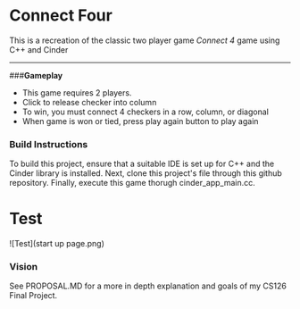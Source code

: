 # Connect Four
This is a recreation of the classic two player game _Connect 4_ game using C++ and Cinder

----

###**Gameplay**
* This game requires 2 players.
* Click to release checker into column
* To win, you must connect 4 checkers in a row, column, or diagonal  
* When game is won or tied, press play again button to play again


### **Build Instructions**
To build this project, ensure that a suitable IDE is set up for C++ and the Cinder library is installed. Next, clone this 
project's file through this github repository. Finally, execute this game thorugh 
cinder_app_main.cc. 

# Test

![Test](start up page.png)

### **Vision**

See PROPOSAL.MD for a more in depth explanation and goals of my CS126 Final Project. 